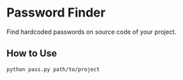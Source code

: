 # Password Finder
Find hardcoded passwords on source code of your project.

## How to Use
```bash
python pass.py path/to/project
```
